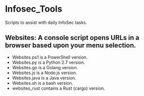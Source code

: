 # Infosec_Tools
Scripts to assist with daily InfoSec tasks.

## Websites: A console script opens URLs in a browser based upon your menu selection.
* Websites.ps1 is a PowerShell version.
* Websites.py is a Python 2.7 version.
* Websites.go is a Golang version.
* Websites.js is a Node.js version.
* Websites.java is a Java version.
* Websites.sh is a bash version.
* websites_rust contains a Rust (cargo) version.
